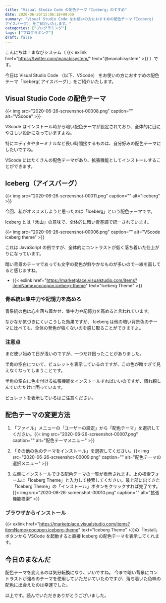 ```yaml
---
title: "Visual Studio Code の配色テーマ「Iceberg」のすすめ"
date: 2020-06-26T15:06:18+09:00
summary: "Visual Studio Code をお使いの方におすすめの配色テーマ「Iceberg(
アイスバーグ）」をご紹介いたします。"
categories: ["プログラミング"]
tags: ["プログラミング"]
draft: false
---
```


こんにちは！まなびシステム（ {{< exlink href="https://twitter.com/manabisystem/" text="@manabisystem" >}} ）です。

今日は Visual Studio Code （以下、VScode） をお使いの方におすすめの配色テーマ「Iceberg(
アイスバーグ）」をご紹介いたします。

## Visual Studio Code の配色テーマ

{{< img src="2020-06-26-screenshot-00008.png" caption="" alt="VScode" >}}

VScode はインストール時から暗い配色テーマが設定されており、全体的に目にやさしい設計になっていますよね。

特にエディタやターミナルなど長い時間接するものは、自分好みの配色テーマにしたいですね。

VScode にはたくさんの配色テーマがあり、拡張機能としてインストールすることができます。

## Iceberg（アイスバーグ）

{{< img src="2020-06-26-screenshot-00011.png" caption="" alt="Iceberg" >}}

今回、私がオススメしようと思ったのは「Iceberg」という配色テーマです。

Iceberg とは「氷山」の意味で、全体的に暗い青基調で統一されています。

{{< img src="2020-06-26-screenshot-00006.png" caption="" alt="VScode iceberg theme" >}}

これは JavaScript の例ですが、全体的にコントラストが低く落ち着いた仕上がりになっています。

暗い背景のテーマであっても文字の発色が鮮やかなものが多いので一線を画してると感じますね。

- {{< exlink href="https://marketplace.visualstudio.com/items?itemName=cocopon.iceberg-theme" text="Iceberg Theme" >}}

### 青系統は集中力や記憶力を高める

青系統の色は心を落ち着かせ、集中力や記憶力を高めると言われています。

なかなか気づきにくいこうした効果ですが、 Iceberg は他の暗い背景色のテーマに比べても、全体の発色が強くないのを感じ取ることができますよ。

### 注意点

まだ使い始めて日が浅いのですが、一つだけ困ったことがありました。

半角の空白について、ビュレットを表示しているのですが、この色が暗すぎて見えなくなってしまうことです。

半角の空白に色を付ける拡張機能をインストールすればいいのですが、慣れ親しんでいただけに困っています。

ビュレットを表示しているはご注意ください。

## 配色テーマの変更方法

1. 「ファイル」メニューの「ユーザーの設定」から「配色テーマ」を選択してください。{{< img src="2020-06-26-screenshot-00007.png" caption="" alt="配色テーマメニュー" >}}

2. 「その他の色のテーマをインストール」を選択してください。{{< img src="2020-06-26-screenshot-00009.png" caption="" alt="配色テーマの選択メニュー" >}}

3. 左側にインストールできる配色テーマの一覧が表示されます。上の検索フォームに「Iceberg Theme」と入力して検索してください。最上部に出てきた「Iceberg Theme」の「インストール」ボタンをクリックすれば完了です。{{< img src="2020-06-26-screenshot-00010.png" caption="" alt="拡張機能検索" >}}

### ブラウザからインストール

{{< exlink href="https://marketplace.visualstudio.com/items?itemName=cocopon.iceberg-theme" text="Iceberg Theme" >}}の「Install」ボタンから VSCode を起動すると直接 Iceberg の配色テーマを表示してくれます。

## 今日のまなんだ

配色テーマを変えるのは気分転換になり、いいですね。 今まで暗い背景にコントラストが強めのテーマを使用していただいていたのですが、落ち着いた色味の配色に出会えたのは幸運でした。

以上です。読んでいただきありがとうございました。
